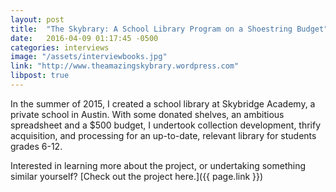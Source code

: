 ```yaml
---
layout: post
title:  "The Skybrary: A School Library Program on a Shoestring Budget"
date:   2016-04-09 01:17:45 -0500
categories: interviews
image: "/assets/interviewbooks.jpg"
link: "http://www.theamazingskybrary.wordpress.com"
libpost: true
---
```


In the summer of 2015, I created a school library at Skybridge Academy, a private school in Austin. With some donated shelves, an ambitious spreadsheet and a $500 budget, I undertook collection development, thrify acquisition, and processing for an up-to-date, relevant library for students grades 6-12.

Interested in learning more about the project, or undertaking something similar yourself? [Check out the project here.]({{ page.link }})
